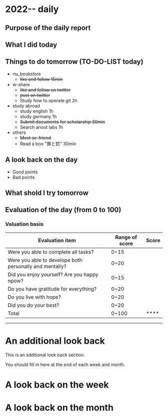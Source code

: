 # 2022-- daily 

## Purpose of the daily report

## What I did today

## Things to do tomorrow (TO-DO-LIST today)
- riu_bookstore
  - ~~like and follow 15min~~
- w-share
  - ~~like and follow on twitter~~
  - ~~post on twitter~~
  - Study how to operate git 2h
- study abroad
  - study english 1h
  - study germany 1h
  - ~~Submit documents for scholarship 30min~~
  - Search anout labs 1h
- others
  - ~~Meet se-friend~~
  - Read a boo "罪と罰" 30min

## A look back on the day
- Good points
- Bad points

## What shold I try tomorrow

## Evaluation of the day (from 0 to 100)
### Valuation basis
|Evaluation item|Range of score|Score|
|---------------|--------------|-----|
|Were you able to complete all tasks?|0~15||
|Were you able to develope both personally and mentally?|0~20||
|Did you enjoy yourself? Are you happy npow?|0~15||
|Do you have gratitude for everything?|0~20||
|Do you live with hope?|0~20||
|Did you do your best?|0~20||
|Total|0~100|****|

---
# An additional look back 
This is an sdditional look back section.

You should fill in here at the end of each week and month.

# A look back on the week

# A look back on the month
